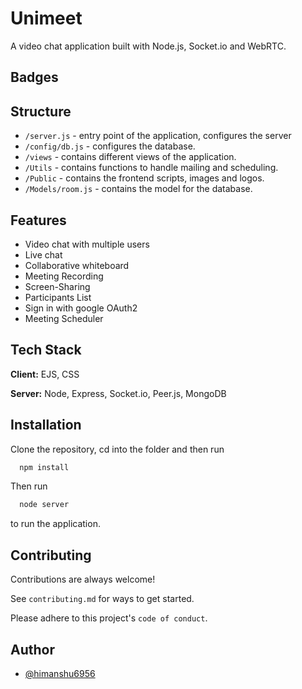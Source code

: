 
# Unimeet

A video chat application built with Node.js, Socket.io and WebRTC.


## Badges


<!-- [![MIT License](https://img.shields.io/apm/l/atomic-design-ui.svg?)](https://github.com/tterb/atomic-design-ui/blob/master/LICENSEs) -->


## Structure

- `/server.js` - entry point of the application, configures the server
- `/config/db.js` - configures the database.
- `/views` - contains different views of the application.
- `/Utils` - contains functions to handle mailing and scheduling.
- `/Public` - contains the frontend scripts, images and logos.
- `/Models/room.js` - contains the model for the database. 
## Features

- Video chat with multiple users
- Live chat 
- Collaborative whiteboard
- Meeting Recording
- Screen-Sharing
- Participants List
- Sign in with google OAuth2
- Meeting Scheduler


## Tech Stack

**Client:** EJS, CSS

**Server:** Node, Express, Socket.io, Peer.js, MongoDB


<!-- ## Demo -->

<!-- https://drive.google.com/file/d/1oiyFcaabAQ-ufF6bF8m407-F3gzk0Qx6/view?usp=sharing -->

## Installation

Clone the repository, cd into the folder and then run

```bash
  npm install
```
Then run 

```bash
  node server
  ```
  to run the application.

## Contributing

Contributions are always welcome!

See `contributing.md` for ways to get started.

Please adhere to this project's `code of conduct`.


<!-- ## License

[MIT](https://github.com/ayushavi1/video-chat/blob/main/LICENSE) -->


## Author

- [@himanshu6956](https://github.com/himanshu6956)

